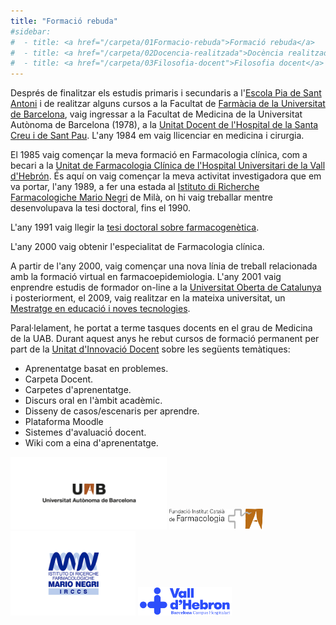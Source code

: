 ```yaml
---
title: "Formació rebuda"
#sidebar:
#  - title: <a href="/carpeta/01Formacio-rebuda">Formació rebuda</a>
#  - title: <a href="/carpeta/02Docencia-realitzada">Docència realitzada</a>
#  - title: <a href="/carpeta/03Filosofia-docent">Filosofia docent</a>
---
```

Després de finalitzar els estudis primaris i secundaris a l'<a href="http://santantoni.escolapia.cat/" target="_blank">Escola Pia de Sant Antoni</a> i de realitzar alguns cursos a la Facultat de <a href="https://www.ub.edu/portal/web/farmacia/home" target="_blank">Farmàcia de la Universitat de Barcelona</a>, vaig ingressar a la Facultat de Medicina de la Universitat Autònoma de Barcelona (1978), a la <a href="http://www.uab.cat/web/hospital-universitario-sant-pau-1229413433806.html" target="_blank">Unitat Docent de l'Hospital de la Santa Creu i de Sant Pau</a>. L'any 1984 em vaig llicenciar en medicina i cirurgia. 
 
 El 1985 vaig començar la meva formació en Farmacologia clínica, com a becari a la <a href="https://www.vallhebron.com/ca/especialitats/farmacologia-clinica" target="_blank">Unitat de Farmacologia Clínica de l'Hospital Universitari de la Vall d'Hebrón</a>. És aquí on  vaig començar la meva activitat investigadora que em va portar, l'any 1989, a fer una estada al <a href="http://www.marionegri.it/it_IT/home" target="_blank">Istituto di Richerche Farmacologiche Mario Negri</a> de Milà, on hi vaig treballar mentre desenvolupava la tesi doctoral, fins el 1990. 

L'any 1991 vaig llegir la <a href="http://www.tdx.cat/handle/10803/5395;jsessionid=3D6CD0E9F91FF0A3207331636FF58A0F" target="_blank">tesi doctoral sobre farmacogenètica</a>.

L'any 2000 vaig obtenir l'especialitat de Farmacologia clínica.

A partir de l'any 2000, vaig començar una nova línia de treball relacionada amb la formació virtual en farmacoepidemiologia. L'any 2001 vaig enprendre estudis de formador on-line a la <a href="http://www.uoc.edu" target="_blank">Universitat Oberta de Catalunya</a> i posteriorment, el 2009, vaig realitzar  en la mateixa universitat, un <a href="http://estudis.uoc.edu/ca/masters-universitaris/educacio-tic/presentacio" target="_blank">Mestratge en educació i noves tecnologies</a>.

Paral·lelament, he portat a terme tasques docents en el grau de Medicina de la UAB. Durant aquest anys he rebut cursos de formació permanent per part de la <a href="http://www.uab.cat/formacio-innovacio-docent/" target="_blank">Unitat d'Innovació Docent</a> sobre les següents temàtiques:

  * Aprenentatge basat en problemes.
  * Carpeta Docent.
  * Carpetes d'aprenentatge.
  * Discurs oral en l'àmbit acadèmic.
  * Disseny de casos/escenaris per aprendre.
  * Plataforma Moodle
  * Sistemes d'avaluació́ docent.
  * Wiki com a eina d'aprenentatge.

<div align="left">
<img src="/assets/images/UAB_5_x2,1.png" width="250" /> <img src="/assets/images/FICF-logo-gray.svg"  width="150" /> <img src="/assets/images/NEGRI_new.png"  width="200"/>  <img src="/assets/images/logoVH.svg"  width="150"/> 
</div>